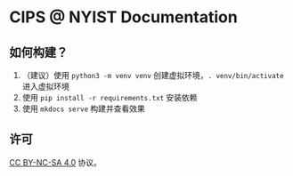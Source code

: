 # CIPS @ NYIST Documentation

## 如何构建？

1. （建议）使用 `python3 -m venv venv` 创建虚拟环境，`. venv/bin/activate` 进入虚拟环境
1. 使用 `pip install -r requirements.txt` 安装依赖
1. 使用 `mkdocs serve` 构建并查看效果

## 许可

[CC BY-NC-SA 4.0](LICENSE.md) 协议。
